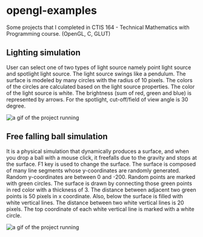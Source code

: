 # opengl-examples
Some projects that I completed in CTIS 164 - Technical Mathematics with Programming course. (OpenGL, C, GLUT)

## Lighting simulation
User can select one of two types of light source namely point light source and spotlight light source. The light source swings like a pendulum. The surface is modeled by many circles with the radius of 10 pixels. The colors of the circles are calculated based on the light source properties. The color of the light source is white. The brightness (sum of red, green and blue) is represented by arrows. For the spotlight, cut-off/field of view angle is 30 degree.

![a gif of the project running](https://media.giphy.com/media/fnjxjG5uqWhEwCp4s2/giphy.gif)

## Free falling ball simulation

It is a physical simulation that dynamically produces a surface, and when you drop a ball with a mouse click, it freefalls due to the gravity and stops at the surface. F1 key is used to change the surface. The surface is composed of many line segments whose y-coordinates are randomly generated. Random y-coordinates are between 0 and -200. Random points are marked with green circles. The surface is drawn by connecting those green points in red color with a thickness of 3. The distance between adjacent two green points is 50 pixels in x coordinate. Also, below the surface is filled with white vertical lines. The distance between two white vertical lines is 20 pixels. The top coordinate of each white vertical line is marked with a white circle.

![a gif of the project running]()
